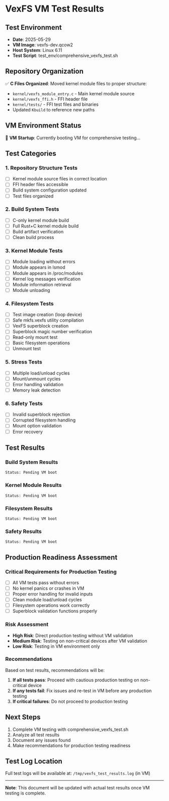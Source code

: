 # VexFS VM Test Results

## Test Environment
- **Date**: 2025-05-29
- **VM Image**: vexfs-dev.qcow2
- **Host System**: Linux 6.11
- **Test Script**: test_env/comprehensive_vexfs_test.sh

## Repository Organization
✅ **C Files Organized**: Moved kernel module files to proper structure:
- `kernel/vexfs_module_entry.c` - Main kernel module source
- `kernel/vexfs_ffi.h` - FFI header file
- `kernel/tests/` - FFI test files and binaries
- Updated `Kbuild` to reference new paths

## VM Environment Status
🔄 **VM Startup**: Currently booting VM for comprehensive testing...

## Test Categories

### 1. Repository Structure Tests
- [ ] Kernel module source files in correct location
- [ ] FFI header files accessible
- [ ] Build system configuration updated
- [ ] Test files organized

### 2. Build System Tests
- [ ] C-only kernel module build
- [ ] Full Rust+C kernel module build
- [ ] Build artifact verification
- [ ] Clean build process

### 3. Kernel Module Tests
- [ ] Module loading without errors
- [ ] Module appears in lsmod
- [ ] Module appears in /proc/modules
- [ ] Kernel log messages verification
- [ ] Module information retrieval
- [ ] Module unloading

### 4. Filesystem Tests
- [ ] Test image creation (loop device)
- [ ] Safe mkfs.vexfs utility compilation
- [ ] VexFS superblock creation
- [ ] Superblock magic number verification
- [ ] Read-only mount test
- [ ] Basic filesystem operations
- [ ] Unmount test

### 5. Stress Tests
- [ ] Multiple load/unload cycles
- [ ] Mount/unmount cycles
- [ ] Error handling validation
- [ ] Memory leak detection

### 6. Safety Tests
- [ ] Invalid superblock rejection
- [ ] Corrupted filesystem handling
- [ ] Mount option validation
- [ ] Error recovery

## Test Results

### Build System Results
```
Status: Pending VM boot
```

### Kernel Module Results
```
Status: Pending VM boot
```

### Filesystem Results
```
Status: Pending VM boot
```

### Safety Results
```
Status: Pending VM boot
```

## Production Readiness Assessment

### Critical Requirements for Production Testing
- [ ] All VM tests pass without errors
- [ ] No kernel panics or crashes in VM
- [ ] Proper error handling for invalid inputs
- [ ] Clean module load/unload cycles
- [ ] Filesystem operations work correctly
- [ ] Superblock validation functions properly

### Risk Assessment
- **High Risk**: Direct production testing without VM validation
- **Medium Risk**: Testing on non-critical devices after VM validation
- **Low Risk**: Testing in VM environment only

### Recommendations
Based on test results, recommendations will be:
1. **If all tests pass**: Proceed with cautious production testing on non-critical device
2. **If any tests fail**: Fix issues and re-test in VM before any production testing
3. **If critical failures**: Do not proceed to production testing

## Next Steps
1. Complete VM testing with comprehensive_vexfs_test.sh
2. Analyze all test results
3. Document any issues found
4. Make recommendations for production testing readiness

## Test Log Location
Full test logs will be available at: `/tmp/vexfs_test_results.log` (in VM)

---
**Note**: This document will be updated with actual test results once VM testing is complete.